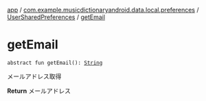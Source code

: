 [app](../../index.md) / [com.example.musicdictionaryandroid.data.local.preferences](../index.md) / [UserSharedPreferences](index.md) / [getEmail](./get-email.md)

# getEmail

`abstract fun getEmail(): `[`String`](https://kotlinlang.org/api/latest/jvm/stdlib/kotlin/-string/index.html)

メールアドレス取得

**Return**
メールアドレス

